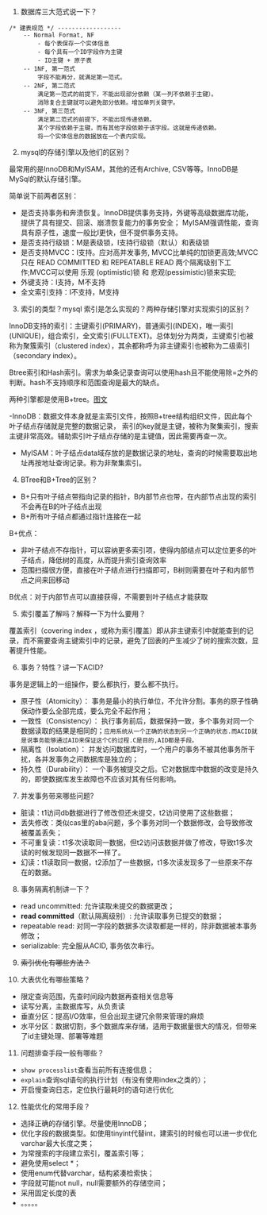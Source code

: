 1. 数据库三大范式说一下？

```text
/* 建表规范 */ ------------------
    -- Normal Format, NF
        - 每个表保存一个实体信息
        - 每个具有一个ID字段作为主键
        - ID主键 + 原子表
    -- 1NF, 第一范式
        字段不能再分，就满足第一范式。
    -- 2NF, 第二范式
        满足第一范式的前提下，不能出现部分依赖（某一列不依赖于主键）。
        消除复合主键就可以避免部分依赖。增加单列关键字。
    -- 3NF, 第三范式
        满足第二范式的前提下，不能出现传递依赖。
        某个字段依赖于主键，而有其他字段依赖于该字段。这就是传递依赖。
        将一个实体信息的数据放在一个表内实现。
```

2. mysql的存储引擎以及他们的区别？

最常用的是InnoDB和MyISAM，其他的还有Archive, CSV等等。InnoDB是MySql的默认存储引擎。

简单说下前两者区别：
- 是否支持事务和奔溃恢复。InnoDB提供事务支持，外键等高级数据库功能，提供了具有提交、回滚、崩溃恢复能力的事务安全；
MyISAM强调性能，查询具有原子性，速度一般比I更快，但不提供事务支持。
- 是否支持行级锁：M是表级锁，I支持行级锁（默认）和表级锁
- 是否支持MVCC：I支持。应对⾼并发事务, MVCC⽐单纯的加锁更⾼效;MVCC只在 READ COMMITTED 和 REPEATABLE READ 两个隔离级别下⼯作;MVCC可以使⽤ 乐观 (optimistic)锁 和 悲观(pessimistic)锁来实现;
- 外键支持：I支持，M不支持
- 全文索引支持：I不支持，M支持

3. 索引的类型？mysql 索引是怎么实现的？两种存储引擎对实现索引的区别？

InnoDB支持的索引：主键索引(PRIMARY)，普通索引(INDEX)，唯一索引(UNIQUE)，组合索引，全文索引(FULLTEXT)。总体划分为两类，主键索引也被称为聚簇索引（clustered index），其余都称呼为非主键索引也被称为二级索引（secondary index）。

Btree索引和Hash索引。需求为单条记录查询可以使用hash且不能使用除=之外的判断。hash不支持顺序和范围查询是最大的缺点。

两种引擎都是使用B+tree。[图文](https://www.jianshu.com/p/3a1377883742)

-InnoDB：数据文件本身就是主索引文件，按照B+tree结构组织文件，因此每个叶子结点存储就是完整的数据记录，
索引的key就是主键，被称为聚集索引，搜索主键非常高效。辅助索引叶子结点存储的是主键值，因此需要再查一次。
- MyISAM：叶子结点data域存放的是数据记录的地址，查询的时候需要取出地址再按地址查询记录。称为非聚集索引。

4. BTree和B+Tree的区别？

- B+只有叶子结点带指向记录的指针，B内部节点也带，在内部节点出现的索引不会再在B的叶子结点出现
- B+所有叶子结点都通过指针连接在一起

B+优点：
- 非叶子结点不存指针，可以容纳更多索引项，使得内部结点可以定位更多的叶子结点，降低树的高度，从而提升索引查询效率
- 范围扫描很方便，直接在叶子结点进行扫描即可，B树则需要在叶子和内部节点之间来回移动

B优点：对于内部节点可以直接获得，不需要到叶子结点才能获取

5. 索引覆盖了解吗？解释一下为什么要用？

覆盖索引（covering index ，或称为索引覆盖）即从非主键索引中就能查到的记录，而不需要查询主键索引中的记录，避免了回表的产生减少了树的搜索次数，显著提升性能。

6. 事务？特性？讲一下ACID?

事务是逻辑上的一组操作，要么都执行，要么都不执行。
- 原子性（Atomicity）： 事务是最小的执行单位，不允许分割。事务的原子性确保动作要么全部完成，要么完全不起作用；
- 一致性（Consistency）： 执行事务前后，数据保持一致，多个事务对同一个数据读取的结果是相同的；`应用系统从一个正确的状态到另一个正确的状态.而ACID就是说事务能够通过AID来保证这个C的过程.C是目的,AID都是手段。`
- 隔离性（Isolation）： 并发访问数据库时，一个用户的事务不被其他事务所干扰，各并发事务之间数据库是独立的；
- 持久性（Durability）： 一个事务被提交之后。它对数据库中数据的改变是持久的，即使数据库发生故障也不应该对其有任何影响。

7. 并发事务带来哪些问题?

- 脏读：t1访问db数据进行了修改但还未提交，t2访问使用了这些数据；
- 丢失修改：类似cas里的aba问题，多个事务对同一个数据修改，会导致修改被覆盖丢失；
- 不可重复读：t1多次读取同一数据，但t2访问该数据并做了修改，导致t1多次读的时候发现同一数据不一样了。
- 幻读：t1读取同一数据，t2添加了一些数据，t1多次读发现多了一些原来不存在的数据。

8. 事务隔离机制讲一下？

- read uncommitted: 允许读取未提交的数据更改；
- **read committed**（默认隔离级别）: 允许读取事务已提交的数据；
- repeatable read: 对同一字段的数据多次读取都是一样的，除非数据被本事务修改；
- serializable: 完全服从ACID, 事务依次串行。

9. ~~索引优化有哪些方法？~~



10. 大表优化有哪些策略？

- 限定查询范围，先查时间段内数据再查相关信息等
- 读写分离，主数据库写，从负责读
- 垂直分区：提高I/O效率，但会出现主键冗余带来管理的麻烦
- 水平分区：数据切割，多个数据库来存储，适用于数据量很大的情况，但带来了id主键处理、部署等难题

11. 问题排查手段一般有哪些？

- `show processlist`查看当前所有连接信息；
- `explain`查询sql语句的执行计划（有没有使用index之类的）；
- 开启慢查询日志，定位执行最耗时的语句进行优化

12. 性能优化的常用手段？

- 选择正确的存储引擎。尽量使用InnoDB；
- 优化字段的数据类型。如使用tinyint代替int，建索引的时候也可以进一步优化varchar最大长度之类；
- 为常搜索的字段建立索引，覆盖索引等；
- 避免使用select *；
- 使用enum代替varchar，结构紧凑检索快；
- 字段就可能not null，null需要额外的存储空间；
- 采用固定长度的表
- 。。。。。











